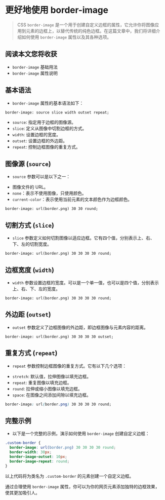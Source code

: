 # 更好地使用 border-image

> CSS `border-image` 是一个用于创建自定义边框的属性，它允许你将图像应用到元素的边框上，以替代传统的纯色边框。在这篇文章中，我们将详细介绍如何使用 `border-image` 属性以及其各种选项。

## 阅读本文您将收获
* `border-image` 基础用法
* `border-image` 属性说明

## 基本语法

* `border-image` 属性的基本语法如下：

```
border-image: source slice width outset repeat;
```

- `source`: 指定用于边框的图像源。
- `slice`: 定义从图像中切割边框的方式。
- `width`: 设置边框的宽度。
- `outset`: 设置边框的外边距。
- `repeat`: 控制边框图像的重复方式。

## 图像源 (`source`)

* `source` 参数可以是以下之一：

- 图像文件的 URL。
- `none`：表示不使用图像，只使用颜色。
- `current-color`：表示使用当前元素的文本颜色作为边框颜色。

```
border-image: url(border.png) 30 30 round;
```

## 切割方式 (`slice`)

* `slice` 参数定义如何切割图像以适应边框。它有四个值，分别表示上、右、下、左的切割宽度。

```
border-image: url(border.png) 30 30 30 30 round;
```

## 边框宽度 (`width`)

* `width` 参数设置边框的宽度。可以是一个单一值，也可以是四个值，分别表示上、右、下、左的宽度。

```
border-image: url(border.png) 30 30 30 30 round;
```

## 外边距 (`outset`)

* `outset` 参数定义了边框图像的外边距，即边框图像与元素内容的距离。

```
border-image: url(border.png) 30 30 30 30 outset;
```

## 重复方式 (`repeat`)

* `repeat` 参数控制边框图像的重复方式。它有以下几个选项：

- `stretch`: 默认值，拉伸图像以填充边框。
- `repeat`: 重复图像以填充边框。
- `round`: 拉伸或缩小图像以填充边框。
- `space`: 在图像之间添加间隙以填充边框。

```css
border-image: url(border.png) 30 30 30 30 round;
```

## 完整示例

* 以下是一个完整的示例，演示如何使用 `border-image` 创建自定义边框：

```css
.custom-border {
  border-image: url(border.png) 30 30 30 30 round;
  border-width: 30px;
  border-image-outset: 10px;
  border-image-repeat: round;
}
```

以上代码将为类名为 `.custom-border` 的元素创建一个自定义边框。

通过合理使用 `border-image` 属性，你可以为你的网页元素添加独特的边框效果，使其更加吸引人。